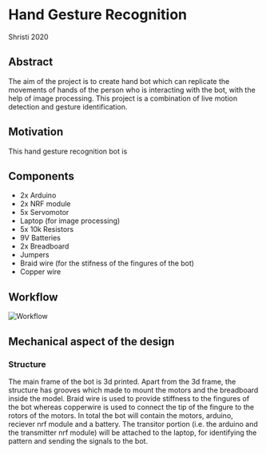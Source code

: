 # Hand Gesture Recognition
   Shristi 2020

## Abstract
   
   The aim of the project is to create hand bot which can replicate the movements of hands of the person who is interacting with the bot, with the help of image processing. This project is a combination of live motion detection and gesture identification.
   

## Motivation 
   
   This hand gesture recognition bot is 

## Components
   
   - 2x Arduino 
   - 2x NRF module
   - 5x Servomotor
   - Laptop (for image processing)
   - 5x 10k Resistors
   - 9V Batteries
   - 2x Breadboard
   - Jumpers
   - Braid wire (for the stifness of the  fingures of the bot)
   - Copper wire

## Workflow
![Workflow](https://static-01.hindawi.com/articles/tswj/volume-2014/267872/figures/267872.fig.001.jpg)

## Mechanical aspect of the design
### Structure
   The main frame of the bot is 3d printed. Apart from the 3d frame, the structure has grooves which made to mount the motors and the breadboard inside the model. Braid wire is used to provide stiffness to the fingures of the bot whereas copperwire is used to connect the tip of the fingure to the rotors of the motors. In total the bot will contain the motors, arduino, reciever nrf module and a battery. The transitor portion (i.e. the arduino and the transmitter nrf module) will be attached to the laptop, for identifying the pattern and sending the signals to the bot.
